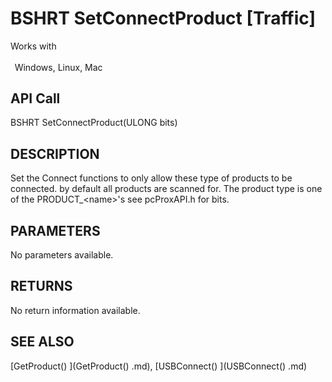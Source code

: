 # BSHRT SetConnectProduct [Traffic]

Works with <p class="s1" style="padding-top: 2pt;padding-left: 5pt;text-indent: 0pt;text-align: left;"><a name="bookmark137">&zwnj;</a>Windows, Linux, Mac<a name="bookmark138">&zwnj;</a></p>

## API Call
BSHRT SetConnectProduct(ULONG bits)
## DESCRIPTION
Set the Connect functions to only allow these type of products to be connected. by default all products are scanned for. The product type is one of the PRODUCT_&lt;name&gt;&#39;s see pcProxAPI.h for bits.

## PARAMETERS
No parameters available.

## RETURNS
No return information available.

## SEE ALSO
[GetProduct() ](GetProduct() .md), [USBConnect() ](USBConnect() .md)
